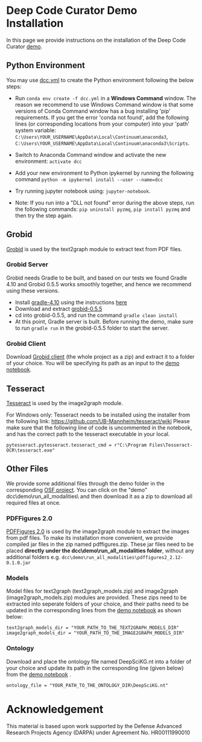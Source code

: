 # Deep Code Curator Demo Installation

In this page we provide instructions on the installation of the Deep Code Curator [demo](https://github.com/deepcurator/DCC/blob/new_demo/demo/run_all_modalities/Deep%20Code%20Curator%20(DCC).ipynb).

## Python Environment

You may use [dcc.yml](dcc.yml) to create the Python environment following the below steps:
- Run `conda env create -f dcc.yml` in a **Windows Command** window. The reason we recommend to use Windows Command window is that some versions of Conda Command window has a bug installing 'pip' requirements. If you get the error 'conda not found', add the following lines (or corresponding locations from your computer) into your 'path' system variable: `C:\Users\YOUR_USERNAME\AppData\Local\Continuum\anaconda3`, `C:\Users\YOUR_USERNAME\AppData\Local\Continuum\anaconda3\Scripts`.

- Switch to Anaconda Command window and activate the new environment: `activate dcc`
- Add your new environment to Python ipykernel by running the following command `python -m ipykernel install --user --name=dcc`
- Try running jupyter notebook using: `jupyter-notebook`.

- Note: If you run into a "DLL not found" error during the above steps, run the following commands: `pip uninstall pyzmq`, `pip install pyzmq` and then try the step again.

## Grobid
[Grobid](https://github.com/kermitt2/grobid) is used by the text2graph module to extract text from PDF files.

### Grobid Server
Grobid needs Gradle to be built, and based on our tests we found Gradle 4.10 and Grobid 0.5.5 works smoothly together, and hence we recommend using these versions.

- Install [gradle-4.10](https://gradle.org/next-steps/?version=4.10&format=bin) using the instructions [here](https://docs.gradle.org/current/userguide/installation.html)
- Download and extract [grobid-0.5.5](https://github.com/kermitt2/grobid/archive/0.5.5.zip)
- cd into grobid-0.5.5, and run the command `gradle clean install`
- At this point, Gradle server is built. Before running the demo, make sure to run `gradle run` in the grobid-0.5.5 folder to start the server.

### Grobid Client
Download [Grobid client](https://github.com/kermitt2/grobid-client-python/archive/master.zip) (the whole project as a zip) and extract it to a folder of your choice. You will be specifying its path as an input to the [demo notebook](https://github.com/deepcurator/DCC/blob/new_demo/demo/run_all_modalities/Deep%20Code%20Curator%20(DCC).ipynb).

## Tesseract
[Tesseract](https://github.com/tesseract-ocr/tesseract) is used by the image2graph module.

For Windows only: Tesseract needs to be installed using the installer from the following link: https://github.com/UB-Mannheim/tesseract/wiki 
Please make sure that the following line of code is uncommented in the notebook, and has the correct path to the tesseract executable in your local.

```
pytesseract.pytesseract.tesseract_cmd = r"C:\Program Files\Tesseract-OCR\tesseract.exe"
```
## Other Files
We provide some additional files through the demo folder in the corresponding [OSF project](https://osf.io/jdhw8/). You can click on the "demo" dcc\demo\run_all_modalities\ and then download it as a zip to download all required files at once.

### PDFFigures 2.0
[PDFFigures 2.0](https://github.com/allenai/pdffigures2) is used by the image2graph module to extract the images from pdf files. To make its installation more convenient, we provide compiled jar files in the zip named pdffigures.zip. These jar files need to be placed **directly under the dcc\demo\run_all_modalities folder**, without any additional folders e.g. `dcc\demo\run_all_modalities\pdffigures2_2.12-0.1.0.jar`

### Models
Model files for text2graph (text2graph_models.zip) and image2graph (image2graph_models.zip) modules are provided. These zips need to be extracted into seperate folders of your choice, and their paths need to be updated in the corresponding lines from the [demo notebook](https://github.com/deepcurator/DCC/blob/new_demo/demo/run_all_modalities/Deep%20Code%20Curator%20(DCC).ipynb#input) as shown below:

```
text2graph_models_dir = "YOUR_PATH_TO_THE_TEXT2GRAPH_MODELS_DIR"
image2graph_models_dir = "YOUR_PATH_TO_THE_IMAGE2GRAPH_MODELS_DIR"
```

### Ontology
Download and place the ontology file named DeepSciKG.nt into a folder of your choice and update its path in the corresponding line (given below) from the [demo notebook](https://github.com/deepcurator/DCC/blob/new_demo/demo/run_all_modalities/Deep%20Code%20Curator%20(DCC).ipynb) .

```
ontology_file = "YOUR_PATH_TO_THE_ONTOLOGY_DIR\DeepSciKG.nt"
```

# Acknowledgement

This material is based upon work supported by the Defense Advanced Research Projects Agency (DARPA) under Agreement No. HR00111990010
 
